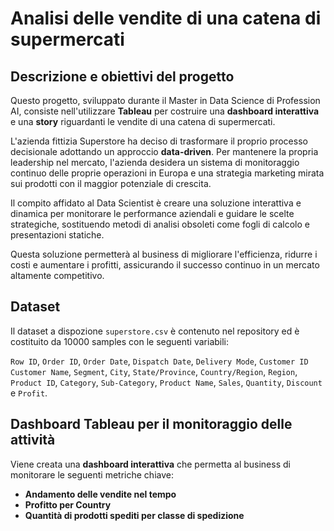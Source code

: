 # Analisi delle vendite di una catena di supermercati

## Descrizione e obiettivi del progetto
Questo progetto, sviluppato durante il Master in Data Science di Profession AI, consiste nell'utilizzare **Tableau** per costruire una **dashboard interattiva** e una **story** riguardanti le vendite di una catena di supermercati.

L'azienda fittizia Superstore ha deciso di trasformare il proprio processo decisionale adottando un approccio **data-driven**. Per mantenere la propria leadership nel mercato, l'azienda desidera un sistema di monitoraggio continuo delle proprie operazioni in Europa e una strategia marketing mirata sui prodotti con il maggior potenziale di crescita.

Il compito affidato al Data Scientist è creare una soluzione interattiva e dinamica per monitorare le performance aziendali e guidare le scelte strategiche, sostituendo metodi di analisi obsoleti come fogli di calcolo e presentazioni statiche.

Questa soluzione permetterà al business di migliorare l'efficienza, ridurre i costi e aumentare i profitti, assicurando il successo continuo in un mercato altamente competitivo.

## Dataset
Il dataset a dispozione `superstore.csv` è contenuto nel repository ed è costituito da 10000 samples con le seguenti variabili: 

`Row ID`, `Order ID`, `Order Date`, `Dispatch Date`, `Delivery Mode`, `Customer ID`	`Customer Name`, `Segment`, `City`, `State/Province`, `Country/Region`, `Region`, `Product ID`, `Category`, `Sub-Category`, `Product Name`, `Sales`, `Quantity`, `Discount` e `Profit`.

## Dashboard Tableau per il monitoraggio delle attività
Viene creata una **dashboard interattiva** che permetta al business di monitorare le seguenti metriche chiave:
- **Andamento delle vendite nel tempo**
- **Profitto per Country**
- **Quantità di prodotti spediti per classe di spedizione**
